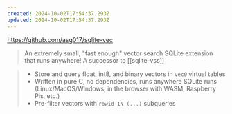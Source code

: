 ```yaml
---
created: 2024-10-02T17:54:37.293Z
updated: 2024-10-02T17:54:37.293Z
---
```

https://github.com/asg017/sqlite-vec

> An extremely small, "fast enough" vector search SQLite extension that runs anywhere! A successor to [[sqlite-vss]]

> - Store and query float, int8, and binary vectors in `vec0` virtual tables
> - Written in pure C, no dependencies, runs anywhere SQLite runs (Linux/MacOS/Windows, in the browser with WASM, Raspberry Pis, etc.)
> - Pre-filter vectors with `rowid IN (...)` subqueries